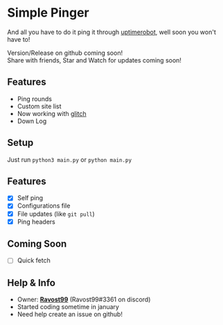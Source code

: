 # Simple Pinger

And all you have to do it ping it through [uptimerobot](https://uptimerobot.com), well soon you won't have to!
<!-- want to remove pinging through uptimerobot -->
Version/Release on github coming soon!<br>
Share with friends, Star and Watch for updates coming soon!

## Features
- Ping rounds
- Custom site list
- Now working with [glitch](https://glitch.com/)
- Down Log

## Setup
Just run `python3 main.py` 
or `python main.py`<br>

## Features
- [X] Self ping
- [X] Configurations file
- [X] File updates (like `git pull`)
- [X] Ping headers

## Coming Soon
- [ ] Quick fetch

## Help & Info
- Owner: **[Ravost99](https://github.com/Ravost99)** (Ravost99#3361 on discord)
- Started coding sometime in january
- Need help create an issue on github!